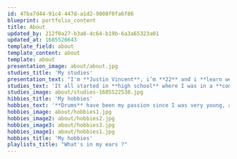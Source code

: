 ```yaml
---
id: 47ba7d44-91c4-447d-a1d2-9808f0fa6f86
blueprint: portfolio_content
title: About
updated_by: 212f0a27-b3a8-4c64-b19b-6a3a65323a01
updated_at: 1685526643
template_field: about
template_content: about
template: about
presentation_image: about/about.jpg
studies_title: 'My studies'
presentation_text: "I'm **Justin Vincent**, i’m **22** and i **learn web** development at the HEPL. I am also a **musician** who loves **hiking**, **running** and making good memories."
studies_text: 'It all started in **high school** where I was in a **computer section**. After that I discovered the **computer graphics section** at HEPL, which interested me because it mixed **visual creation** and **computer science**. I then chose the **web option**.'
studies_image: about/studies-1685522538.jpg
hibbies_title: 'My hobbies'
hobbies_text: '**Drums** have been my passion since I was very young, and I still **enjoy practicing for hours** and hours. I play in a small band called "A-Y band" with firends. I also love **hiking**, **running** and **riding my mountain bike**. I like **outdoor sports** in general.'
hobbies_image: about/hobbies1.jpg
hobbies_image2: about/hobbies2.jpg
hobbies_image3: about/hobbies3.jpg
hobbies_image1: about/hobbies1.jpg
hobbies_title: 'My hobbies'
playlists_title: "What's in my ears ?"
---
```

